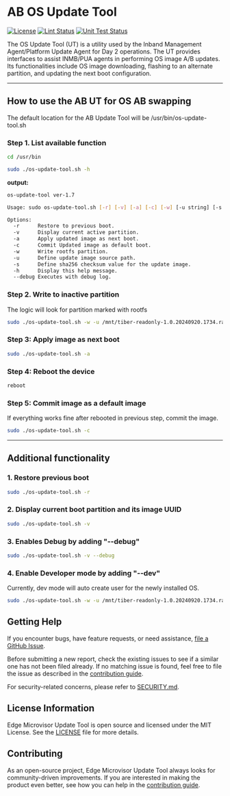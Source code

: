 # AB OS Update Tool
[![License](https://img.shields.io/badge/License-MIT-blue.svg)](./LICENSE)
[![Lint Status](https://github.com/open-edge-platform/edge-microvisor-update-tool/actions/workflows/lint-sh.yml/badge.svg)](https://github.com/open-edge-platform/edge-microvisor-update-tool/actions/workflows/lint-sh.yml)
[![Unit Test Status](https://github.com/open-edge-platform/edge-microvisor-update-tool/actions/workflows/unit-test.yml/badge.svg)](https://[github.com/intel-innersource/os.linux.tiberos.ab-update](https://github.com/open-edge-platform/edge-microvisor-update-tool)/actions/workflows/unit-test.yml)

The OS Update Tool (UT) is a utility used by the Inband Management Agent/Platform
Update Agent for Day 2 operations. The UT provides interfaces to assist INMB/PUA
agents in performing OS image A/B updates. Its functionalities include OS image
downloading, flashing to an alternate partition, and updating the next boot
configuration.

___

## How to use the AB UT for OS AB swapping

The default location for the AB Update Tool will be /usr/bin/os-update-tool.sh

### Step 1. List available function

```bash
cd /usr/bin
```

```bash
sudo ./os-update-tool.sh -h
```

**output:**

```bash
os-update-tool ver-1.7

Usage: sudo os-update-tool.sh [-r] [-v] [-a] [-c] [-w] [-u string] [-s string] [-h] [--debug]

Options:
  -r      Restore to previous boot.
  -v      Display current active partition.
  -a      Apply updated image as next boot.
  -c      Commit Updated image as default boot.
  -w      Write rootfs partition.
  -u      Define update image source path.
  -s      Define sha256 checksum value for the update image.
  -h      Display this help message.
  --debug Executes with debug log.
```

### Step 2. Write to inactive partition

The logic will look for partition marked with rootfs

```bash
sudo ./os-update-tool.sh -w -u /mnt/tiber-readonly-1.0.20240920.1734.raw.xz -s e3b0c44298fc1c149afbf4c8996fb92427ae41e4649b934ca495991b7852b855
```

### Step 3: Apply image as next boot

```bash
sudo ./os-update-tool.sh -a
```

### Step 4: Reboot the device

```bash
reboot
```

### Step 5: Commit image as a default image

If everything works fine after rebooted in previous step, commit the image.

```bash
sudo ./os-update-tool.sh -c
```

___

## Additional functionality

### 1. Restore previous boot

```bash
sudo ./os-update-tool.sh -r
```

### 2. Display current boot partition and its image UUID

```bash
sudo ./os-update-tool.sh -v
```

### 3. Enables Debug by adding "--debug"

```bash
sudo ./os-update-tool.sh -v --debug
```

### 4. Enable Developer mode by adding "--dev"

Currently, dev mode will auto create user for the newly installed OS.

```bash
sudo ./os-update-tool.sh -w -u /mnt/tiber-readonly-1.0.20240920.1734.raw.xz -s e3b0c44298fc1c149afbf4c8996fb92427ae41e4649b934ca495991b7852b855 --dev
```

## Getting Help

If you encounter bugs, have feature requests, or need assistance,
[file a GitHub Issue](https://github.com/open-edge-platform/edge-microvisor-update-tool/issues).

Before submitting a new report, check the existing issues to see if a similar one has not
been filed already. If no matching issue is found, feel free to file the issue as described
in the [contribution guide](./CONTRIBUTING.md).

For security-related concerns, please refer to [SECURITY.md](./SECURITY.md).

## License Information

Edge Microvisor Update Tool is open source and licensed under the MIT License.
See the [LICENSE](./LICENSE) file for more details.

## Contributing

As an open-source project, Edge Microvisor Update Tool always looks for
community-driven improvements. If you are interested in making the product even
better, see how you can help in the [contribution guide](./CONTRIBUTING.md).
